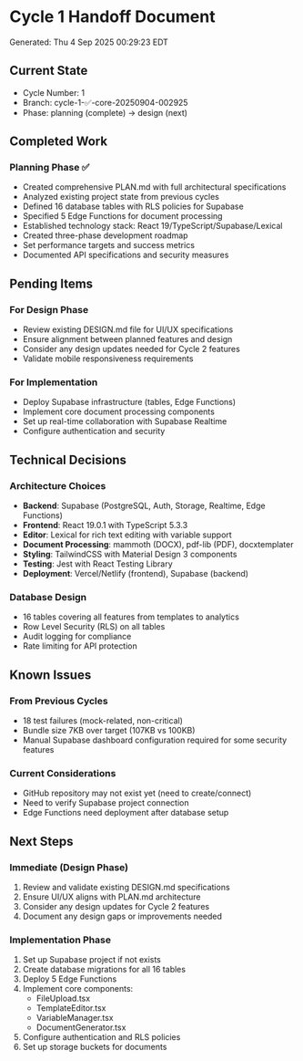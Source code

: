 # Cycle 1 Handoff Document

Generated: Thu  4 Sep 2025 00:29:23 EDT

## Current State
- Cycle Number: 1
- Branch: cycle-1-✅-core-20250904-002925
- Phase: planning (complete) → design (next)

## Completed Work
<!-- Updated by each agent as they complete their phase -->

### Planning Phase ✅
- Created comprehensive PLAN.md with full architectural specifications
- Analyzed existing project state from previous cycles
- Defined 16 database tables with RLS policies for Supabase
- Specified 5 Edge Functions for document processing
- Established technology stack: React 19/TypeScript/Supabase/Lexical
- Created three-phase development roadmap
- Set performance targets and success metrics
- Documented API specifications and security measures

## Pending Items
<!-- Items that need attention in the next phase or cycle -->

### For Design Phase
- Review existing DESIGN.md file for UI/UX specifications
- Ensure alignment between planned features and design
- Consider any design updates needed for Cycle 2 features
- Validate mobile responsiveness requirements

### For Implementation
- Deploy Supabase infrastructure (tables, Edge Functions)
- Implement core document processing components
- Set up real-time collaboration with Supabase Realtime
- Configure authentication and security

## Technical Decisions
<!-- Important technical decisions made during this cycle -->

### Architecture Choices
- **Backend**: Supabase (PostgreSQL, Auth, Storage, Realtime, Edge Functions)
- **Frontend**: React 19.0.1 with TypeScript 5.3.3
- **Editor**: Lexical for rich text editing with variable support
- **Document Processing**: mammoth (DOCX), pdf-lib (PDF), docxtemplater
- **Styling**: TailwindCSS with Material Design 3 components
- **Testing**: Jest with React Testing Library
- **Deployment**: Vercel/Netlify (frontend), Supabase (backend)

### Database Design
- 16 tables covering all features from templates to analytics
- Row Level Security (RLS) on all tables
- Audit logging for compliance
- Rate limiting for API protection

## Known Issues
<!-- Issues discovered but not yet resolved -->

### From Previous Cycles
- 18 test failures (mock-related, non-critical)
- Bundle size 7KB over target (107KB vs 100KB)
- Manual Supabase dashboard configuration required for some security features

### Current Considerations
- GitHub repository may not exist yet (need to create/connect)
- Need to verify Supabase project connection
- Edge Functions need deployment after database setup

## Next Steps
<!-- Clear action items for the next agent/cycle -->

### Immediate (Design Phase)
1. Review and validate existing DESIGN.md specifications
2. Ensure UI/UX aligns with PLAN.md architecture
3. Consider any design updates for Cycle 2 features
4. Document any design gaps or improvements needed

### Implementation Phase
1. Set up Supabase project if not exists
2. Create database migrations for all 16 tables
3. Deploy 5 Edge Functions
4. Implement core components:
   - FileUpload.tsx
   - TemplateEditor.tsx
   - VariableManager.tsx
   - DocumentGenerator.tsx
5. Configure authentication and RLS policies
6. Set up storage buckets for documents

